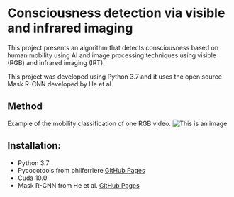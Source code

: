 # Consciousness detection via visible and infrared imaging
This project presents an algorithm that detects consciousness based on human mobility using AI and image processing techniques using visible (RGB) and infrared imaging (IRT).

This project was developed using Python 3.7 and it uses the open source Mask R-CNN developed by He et al.


## Method
Example of the mobility classification of one RGB video. ![This is an image](https://github.com/dddqqq/Consciousness_detection/blob/main/Figure%203.png)



## Installation:
- Python 3.7
- Pycocotools from philferriere [GitHub Pages](https://github.com/philferriere/cocoapi)
- Cuda 10.0
- Mask R-CNN from He et al.  [GitHub Pages](https://github.com/matterport/Mask_RCNN)

